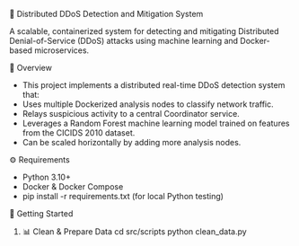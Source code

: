 🚨 Distributed DDoS Detection and Mitigation System

A scalable, containerized system for detecting and mitigating Distributed Denial-of-Service (DDoS) attacks using machine learning and Docker-based microservices.

📜 Overview
 - This project implements a distributed real-time DDoS detection system that:
 - Uses multiple Dockerized analysis nodes to classify network traffic.
 - Relays suspicious activity to a central Coordinator service.
 - Leverages a Random Forest machine learning model trained on features from the CICIDS 2010 dataset.
 - Can be scaled horizontally by adding more analysis nodes.

⚙️ Requirements
 - Python 3.10+
 - Docker & Docker Compose
 - pip install -r requirements.txt (for local Python testing)

🚀 Getting Started
1. 📊 Clean & Prepare Data
      cd src/scripts
      python clean_data.py


